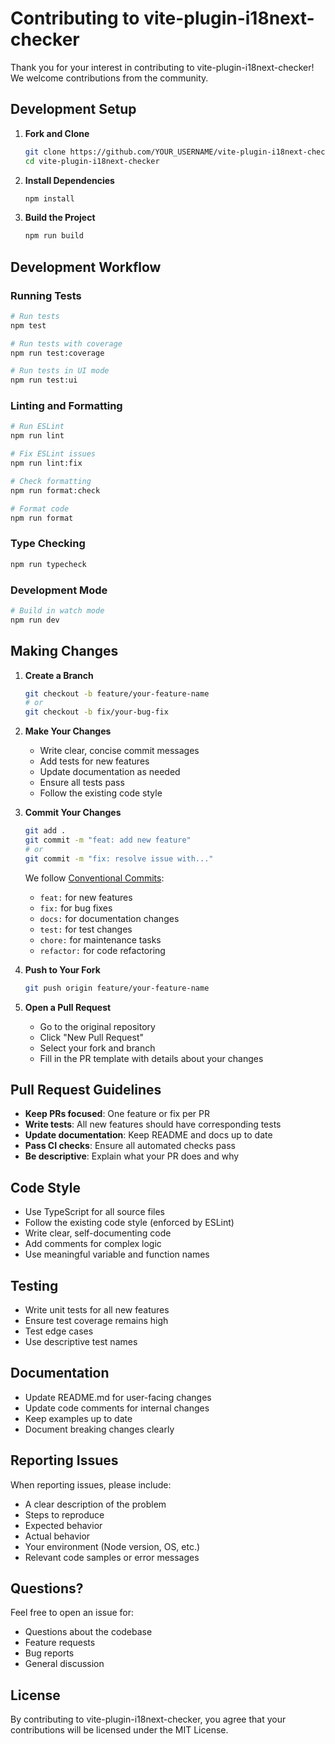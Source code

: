 # Contributing to vite-plugin-i18next-checker

Thank you for your interest in contributing to vite-plugin-i18next-checker! We welcome contributions from the community.

## Development Setup

1. **Fork and Clone**

   ```bash
   git clone https://github.com/YOUR_USERNAME/vite-plugin-i18next-checker.git
   cd vite-plugin-i18next-checker
   ```

2. **Install Dependencies**

   ```bash
   npm install
   ```

3. **Build the Project**

   ```bash
   npm run build
   ```

## Development Workflow

### Running Tests

```bash
# Run tests
npm test

# Run tests with coverage
npm run test:coverage

# Run tests in UI mode
npm run test:ui
```

### Linting and Formatting

```bash
# Run ESLint
npm run lint

# Fix ESLint issues
npm run lint:fix

# Check formatting
npm run format:check

# Format code
npm run format
```

### Type Checking

```bash
npm run typecheck
```

### Development Mode

```bash
# Build in watch mode
npm run dev
```

## Making Changes

1. **Create a Branch**

   ```bash
   git checkout -b feature/your-feature-name
   # or
   git checkout -b fix/your-bug-fix
   ```

2. **Make Your Changes**

   - Write clear, concise commit messages
   - Add tests for new features
   - Update documentation as needed
   - Ensure all tests pass
   - Follow the existing code style

3. **Commit Your Changes**

   ```bash
   git add .
   git commit -m "feat: add new feature"
   # or
   git commit -m "fix: resolve issue with..."
   ```

   We follow [Conventional Commits](https://www.conventionalcommits.org/):
   - `feat:` for new features
   - `fix:` for bug fixes
   - `docs:` for documentation changes
   - `test:` for test changes
   - `chore:` for maintenance tasks
   - `refactor:` for code refactoring

4. **Push to Your Fork**

   ```bash
   git push origin feature/your-feature-name
   ```

5. **Open a Pull Request**

   - Go to the original repository
   - Click "New Pull Request"
   - Select your fork and branch
   - Fill in the PR template with details about your changes

## Pull Request Guidelines

- **Keep PRs focused**: One feature or fix per PR
- **Write tests**: All new features should have corresponding tests
- **Update documentation**: Keep README and docs up to date
- **Pass CI checks**: Ensure all automated checks pass
- **Be descriptive**: Explain what your PR does and why

## Code Style

- Use TypeScript for all source files
- Follow the existing code style (enforced by ESLint)
- Write clear, self-documenting code
- Add comments for complex logic
- Use meaningful variable and function names

## Testing

- Write unit tests for all new features
- Ensure test coverage remains high
- Test edge cases
- Use descriptive test names

## Documentation

- Update README.md for user-facing changes
- Update code comments for internal changes
- Keep examples up to date
- Document breaking changes clearly

## Reporting Issues

When reporting issues, please include:

- A clear description of the problem
- Steps to reproduce
- Expected behavior
- Actual behavior
- Your environment (Node version, OS, etc.)
- Relevant code samples or error messages

## Questions?

Feel free to open an issue for:

- Questions about the codebase
- Feature requests
- Bug reports
- General discussion

## License

By contributing to vite-plugin-i18next-checker, you agree that your contributions will be licensed under the MIT License.
